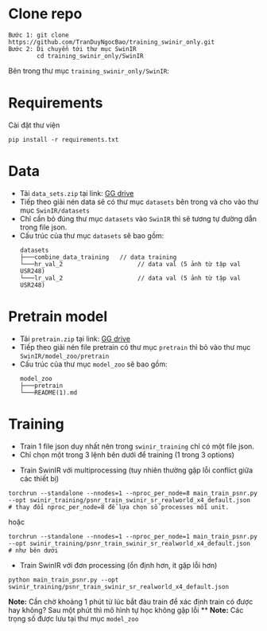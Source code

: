 # Clone repo
```
Bước 1: git clone https://github.com/TranDuyNgocBao/training_swinir_only.git
Bước 2: Di chuyển tới thư mục SwinIR
        cd training_swinir_only/SwinIR
```

Bên trong thư mục `training_swinir_only/SwinIR`:

# Requirements
Cài đặt thư viện
```
pip install -r requirements.txt
```

# Data
* Tải `data_sets.zip` tại link: [GG drive](https://drive.google.com/file/d/1VQJonF_wdOHQV-ZLzKVvfwT9GW5X_mgA/view?usp=sharing)
* Tiếp theo giải nén data sẽ có thư mục `datasets` bên trong và cho vào thư mục `SwinIR/datasets`
* Chỉ cần bỏ đúng thư mục `datasets` vào `SwinIR` thì sẽ tương tự đường dẫn trong file json.
* Cấu trúc của thư mục `datasets` sẽ bao gồm:
    ```
    datasets
    ├───combine_data_training   // data training
    └───hr_val_2                     // data val (5 ảnh từ tập val USR248)
    └───lr_val_2                     // data val (5 ảnh từ tập val USR248)
    ```

# Pretrain model
* Tải `pretrain.zip` tại link: [GG drive](https://drive.google.com/drive/folders/1XvkjAMADgIV0rSr6jCsr36Gdeak_Kdit?usp=sharing)
* Tiếp theo giải nén file pretrain có thư mục `pretrain` thì bỏ vào thư mục `SwinIR/model_zoo/pretrain`
* Cấu trúc của thư mục `model_zoo` sẽ bao gồm:
    ```
    model_zoo
    ├───pretrain
    └───README(1).md
    ```
# Training
- Train 1 file json duy nhất nên trong `swinir_training` chỉ có một file json.
- Chỉ chọn một trong 3 lệnh bên dưới để training (1 trong 3 options)
  
* Train SwinIR với multiprocessing (tuy nhiên thường gặp lỗi conflict giữa các thiết bị)
```
torchrun --standalone --nnodes=1 --nproc_per_node=8 main_train_psnr.py --opt swinir_training/psnr_train_swinir_sr_realworld_x4_default.json
# thay đổi nproc_per_node=8 để lựa chọn số processes mỗi unit.
```
hoặc
```
torchrun --standalone --nnodes=1 --nproc_per_node=1 main_train_psnr.py --opt swinir_training/psnr_train_swinir_sr_realworld_x4_default.json
# như bên dưới
```
* Train SwinIR với đơn processing (ổn định hơn, ít gặp lỗi hơn)
```
python main_train_psnr.py --opt swinir_training/psnr_train_swinir_sr_realworld_x4_default.json
```

**Note:** Cần chờ khoảng 1 phút từ lúc bắt đàu train để xác định train có được hay không? Sau một phút thì mô hình tự học không gặp lỗi **
**Note:** Các trọng số được lưu tại thư mục `model_zoo`
